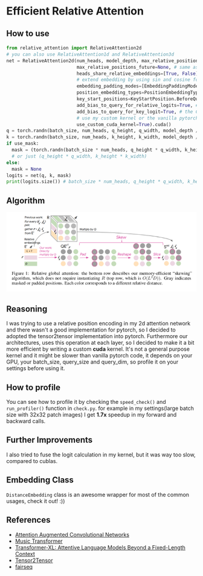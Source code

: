 # Efficient Relative Attention

## How to use
```py
from relative_attention import RelativeAttention2d
# you can also use RelativeAttention1d and RelativeAttention3d
net = RelativeAttention2d(num_heads, model_depth, max_relative_positions_past=[width, height],
                          max_relative_positions_future=None, # same as past
                          heads_share_relative_embeddings=[True, False], # share in width but not height
                          # extend embedding by using sin and cosine for the width dim, and zero padding for h
                          embedding_padding_modes=[EmbeddingPaddingMode.Extend, EmbeddingPaddingMode.Zero],
                          position_embedding_types=PositionEmbeddingType.Fixed,
                          key_start_positions=KeyStartPosition.BeforeQuery, 
                          add_bias_to_query_for_relative_logits=True, # the D term in transformer-xl
                          add_bias_to_query_for_key_logit=True, # the C term in transformer-xl
                          # use my custom kernel or the vanilla pytorch implementation
                          use_custom_cuda_kernel=True).cuda() 
q = torch.randn(batch_size, num_heads, q_height, q_width, model_depth // num_heads).cuda()
k = torch.randn(batch_size, num_heads, k_height, k_width, model_depth // num_heads).cuda()
if use_mask:
  mask = (torch.randn(batch_size * num_heads, q_height * q_width, k_height * k_width) > 0).cuda()
  # or just (q_height * q_width, k_height * k_width)
else:
  mask = None
logits = net(q, k, mask)
print(logits.size()) # batch_size * num_heads, q_height * q_width, k_height * k_width
```

## Algorithm
![Efficient Relative Position Encoding](algorithm.png?raw=true "Efficient Relative Position Encoding")

## Reasoning
I was trying to use a relative position encoding in my 2d attention network
and there wasn't a good implementation for pytorch, so I decided to adopted the
tensor2tensor implementation into pytorch.
Furthermore our architectures, uses this operation at each layer, so I decided
to make it a bit more efficient by writing a custom **cuda** kernel. It's not
a general purpose kernel and it might be slower than vanilla pytorch code, it
depends on your GPU, your batch_size, query_size and query_dim, so profile it
on your settings before using it.

## How to profile
You can see how to profile it by checking the `speed_check()` and
`run_profiler()` function in `check.py`. for example in my settings(large batch size with 32x32 patch images) I get **1.7x** speedup in my forward and backward calls.

## Further Improvements
I also tried to fuse the logit calculation in my kernel, but it was way too
slow, compared to cublas.

## Embedding Class
`DistanceEmbedding` class is an awesome wrapper for most of the common usages,
check it out! :))

## References
* [Attention Augmented Convolutional Networks](https://arxiv.org/abs/1904.09925)
* [Music Transformer](https://arxiv.org/abs/1809.04281)
* [Transformer-XL: Attentive Language Models Beyond a Fixed-Length Context](https://arxiv.org/abs/1901.02860)
* [Tensor2Tensor](https://github.com/tensorflow/tensor2tensor/blob/master/tensor2tensor/layers/common_attention.py)
* [fairseq](https://github.com/pytorch/fairseq/blob/master/fairseq/modules/sinusoidal_positional_embedding.py)


